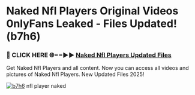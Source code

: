 # Naked Nfl Players Original Videos 0nlyFans Leaked - Files Updated! (b7h6)

<h3>🔴 CLICK HERE 🌐==►► <a href="https://tinyurl.com/up5wt9bj" rel="nofollow">Naked Nfl Players Updated Files</a></h3>

Get Naked Nfl Players and all content. Now you can access all videos and pictures of Naked Nfl Players. New Updated Files 2025!

[![b7h6](https://i.imgur.com/ABiUzMV.gif)](https://tinyurl.com/up5wt9bj)
nfl player naked